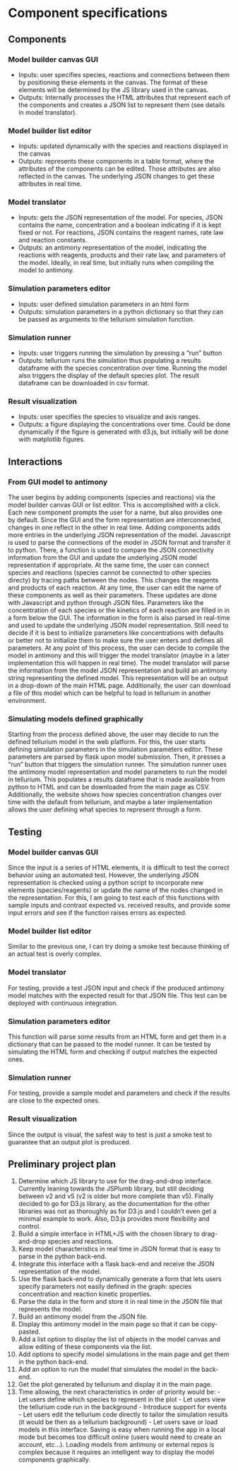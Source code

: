 # Component specifications

## Components

### Model builder canvas GUI
 - Inputs: user specifies species, reactions and connections between them by positioning these elements in the canvas. The format of these elements will be determined by the JS library used in the canvas.
 - Outputs: Internally processes the HTML attributes that represent each of the components and creates a JSON list to represent them (see details in model translator).

### Model builder list editor
 - Inputs: updated dynamically with the species and reactions displayed in the canvas 
 - Outputs: represents these components in a table format, where the attributes of the components can be edited. Those attributes are also reflected in the canvas. The underlying JSON changes to get these attributes in real time.

### Model translator
 - Inputs: gets the JSON representation of the model. For species, JSON contains the name, concentration and a boolean indicating if it is kept fixed or not. For reactions, JSON contains the reagent names, rate law and reaction constants.
 - Outputs: an antimony representation of the model, indicating the reactions with reagents, products and their rate law, and parameters of the model. Ideally, in real time, but initially runs when compiling the model to antimony.

### Simulation parameters editor
 - Inputs: user defined simulation parameters in an html form
 - Outputs: simulation parameters in a python dictionary so that they can be passed as arguments to the tellurium simulation function.

### Simulation runner
 - Inputs: user triggers running the simulation by pressing a “run” button
 - Outputs: tellurium runs the simulation thus populating a results dataframe with the species concentration over time. Running the model also triggers the display of the default species plot. The result dataframe can be downloaded in csv format.

### Result visualization
 - Inputs: user specifies the species to visualize and axis ranges.
 - Outputs: a figure displaying the concentrations over time. Could be done dynamically if the figure is generated with d3.js, but initially will be done with matplotlib figures.


## Interactions

### From GUI model to antimony

The user begins by adding components (species and reactions) via the model builder canvas GUI or list editor. This is accomplished with a click. Each new component prompts the user for a name, but also provides one by default. Since the GUI and the form representation are interconnected, changes in one reflect in the other in real time. Adding components adds more entries in the underlying JSON representation of the model. Javascript is used to parse the connections of the model in JSON format and transfer it to python. There, a function is used to compare the JSON connectivity information from the GUI and update the underlying JSON model representation if appropriate. At the same time, the user can connect species and reactions (species cannot be connected to other species directy) by tracing paths between the nodes. This changes the reagents and products of each reaction. At any time, the user can edit the name of these components as well as their parameters. These updates are done with Javascript and python through JSON files. Parameters like the concentration of each species or the kinetics of each reaction are filled in in a form below the GUI. The information in the form is also parsed in real-time and used to update the underlying JSON model representation. Still need to decide if it is best to initialize parameters like concentrations with defaults or better not to initialize them to make sure the user enters and defines all parameters. At any point of this process, the user can decide to compile the model in antimony and this will trigger the model translator (maybe in a later implementation this will happen in real time). The model translator will parse the information from the model JSON representation and build an antimony string representing the defined model. This representation will be an output in a drop-down of the main HTML page. Additionally, the user can download a file of this model which can be helpful to load in tellurium in another environment.

### Simulating models defined graphically

Starting from the process defined above, the user may decide to run the defined tellurium model in the web platform. For this, the user starts defining simulation parameters in the simulation parameters editor. These parameters are parsed by flask upon model submission. Then, it presses a “run” button that triggers the simulation runner. The simulation runner uses the antimony model representation and model parameters to run the model in tellurium. This populates a results dataframe that is made available from python to HTML and can be downloaded from the main page as CSV. Additionally, the website shows how species concentration changes over time with the default from tellurium, and maybe a later implementation allows the user defining what species to represent through a form.


## Testing

### Model builder canvas GUI

Since the input is a series of HTML elements, it is difficult to test the correct behavior using an automated test. However, the underlying JSON representation is checked using a python script to incorporate new elements (species/reagents) or update the name of the nodes changed in the representation. For this, I am going to test each of this functions with sample inputs and contrast expected vs. received results, and provide some input errors and see if the function raises errors as expected.

### Model builder list editor

Similar to the previous one, I can try doing a smoke test because thinking of an actual test is overly complex.

### Model translator

For testing, provide a test JSON input and check if the produced antimony model matches with the expected result for that JSON file. This test can be deployed with continuous integration.

### Simulation parameters editor

This function will parse some results from an HTML form and get them in a dictionary that can be passed to the model runner. It can be tested by simulating the HTML form and checking if output matches the expected ones.

### Simulation runner

For testing, provide a sample model and parameters and check if the results are close to the expected ones.

### Result visualization

Since the output is visual, the safest way to test is just a smoke test to guarantee that an output plot is produced.


## Preliminary project plan

1. Determine which JS library to use for the drag-and-drop interface. Currently leaning towards the JSPlumb library, but still deciding between v2 and v5 (v2 is older but more complete than v5). Finally decided to go for D3.js library, as the documentation for the other libraries was not as thoroughly as for D3.js and I couldn’t even get a minimal example to work. Also, D3.js provides more flexibility and control.
2. Build a simple interface in HTML+JS with the chosen library to drag-and-drop species and reactions.
3. Keep model characteristics in real time in JSON format that is easy to parse in the python back-end.
4. Integrate this interface with a flask back-end and receive the JSON representation of the model.
5. Use the flask back-end to dynamically generate a form that lets users specify parameters not easily defined in the graph: species concentration and reaction kinetic properties.
6. Parse the data in the form and store it in real time in the JSON file that represents the model.
7. Build an antimony model from the JSON file.
8. Display this antimony model in the main page so that it can be copy-pasted.
9. Add a list option to display the list of objects in the model canvas and allow editing of these components via the list.
10. Add options to specify model simulations in the main page and get them in the python back-end.
11. Add an option to run the model that simulates the model in the back-end.
12. Get the plot generated by tellurium and display it in the main page.
13. Time allowing, the next characteristics in order of priority would be:
        - Let users define which species to represent in the plot
        - Let users view the tellurium code run in the background
        - Introduce support for events
        - Let users edit the tellurium code directly to tailor the simulation results (it would be then as a tellurium background)
        - Let users save or load models in this interface. Saving is easy when running the app in a local mode but becomes too difficult online (users would need to create an account, etc…). Loading models from antimony or external repos is complex because it requires an intelligent way to display the model components graphically.
